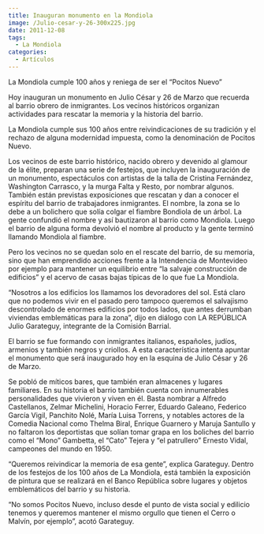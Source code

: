 ```yaml
---
title: Inauguran monumento en la Mondiola
image: /Julio-cesar-y-26-300x225.jpg
date: 2011-12-08
tags:
  - La Mondiola
categories:
  - Artículos
---
```

La Mondiola cumple 100 años y reniega de ser el “Pocitos Nuevo”
<!-- more -->
Hoy inauguran un monumento en Julio César y 26 de Marzo que recuerda al barrio obrero de inmigrantes. Los vecinos históricos organizan actividades para rescatar la memoria y la historia del barrio.

La Mondiola cumple sus 100 años entre reivindicaciones de su tradición y el rechazo de alguna modernidad impuesta, como la denominación de Pocitos Nuevo.

Los vecinos de este barrio histórico, nacido obrero y devenido al glamour de la élite, preparan una serie de festejos, que incluyen la inauguración de un monumento, espectáculos con artistas de la talla de Cristina Fernández, Washington Carrasco, y la murga Falta y Resto, por nombrar algunos. También están previstas exposiciones que rescatan y dan a conocer el espíritu del barrio de trabajadores inmigrantes. El nombre, la zona se lo debe a un bolichero que solía colgar el fiambre Bondiola de un árbol. La gente confundió el nombre y así bautizaron al barrio como Mondiola. Luego el barrio de alguna forma devolvió el nombre al producto y la gente terminó llamando Mondiola al fiambre.

Pero los vecinos no se quedan solo en el rescate del barrio, de su memoria, sino que han emprendido acciones frente a la Intendencia de Montevideo por ejemplo para mantener un equilibrio entre “la salvaje construcción de edificios” y el acervo de casas bajas típicas de lo que fue La Mondiola.

“Nosotros a los edificios los llamamos los devoradores del sol. Está claro que no podemos vivir en el pasado pero tampoco queremos el salvajismo descontrolado de enormes edificios por todos lados, que antes derrumban viviendas emblemáticas para la zona”, dijo en diálogo con LA REPÚBLICA Julio Garateguy, integrante de la Comisión Barrial.

El barrio se fue formando con inmigrantes italianos, españoles, judíos, armenios y también negros y criollos. A esta característica intenta apuntar el monumento que será inaugurado hoy en la esquina de Julio César y 26 de Marzo.

Se pobló de míticos bares, que también eran almacenes y lugares familiares. En su historia el barrio también cuenta con innumerables personalidades que vivieron y viven en él. Basta nombrar a Alfredo Castellanos, Zelmar Michelini, Horacio Ferrer, Eduardo Galeano, Federico García Vigil, Panchito Nolé, María Luisa Torrens, y notables actores de la Comedia Nacional como Thelma Biral, Enrique Guarnero y Maruja Santullo y no faltaron los deportistas que solían tomar grapa en los boliches del barrio como el “Mono” Gambetta, el “Cato” Tejera y “el patrullero” Ernesto Vidal, campeones del mundo en 1950.

“Queremos reivindicar la memoria de esa gente”, explica Garateguy. Dentro de los festejos de los 100 años de La Mondiola, está también la exposición de pintura que se realizará en el Banco República sobre lugares y objetos emblemáticos del barrio y su historia.

“No somos Pocitos Nuevo, incluso desde el punto de vista social y edilicio tenemos y queremos mantener el mismo orgullo que tienen el Cerro o Malvín, por ejemplo”, acotó Garateguy.
